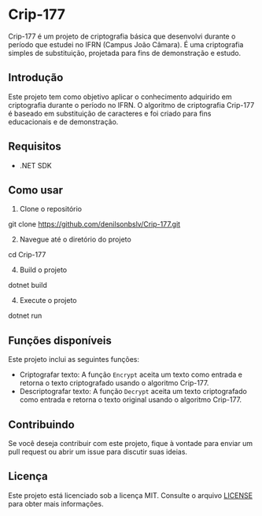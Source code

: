 # Crip-177

Crip-177 é um projeto de criptografia básica que desenvolvi durante o período que estudei no IFRN (Campus João Câmara). É uma criptografia simples de substituição, projetada para fins de demonstração e estudo.

## Introdução

Este projeto tem como objetivo aplicar o conhecimento adquirido em criptografia durante o período no IFRN. O algoritmo de criptografia Crip-177 é baseado em substituição de caracteres e foi criado para fins educacionais e de demonstração.

## Requisitos

- .NET SDK

## Como usar

1. Clone o repositório

git clone https://github.com/denilsonbslv/Crip-177.git

2. Navegue até o diretório do projeto

cd Crip-177

4. Build o projeto

dotnet build

4. Execute o projeto

dotnet run

## Funções disponíveis

Este projeto inclui as seguintes funções:

- Criptografar texto: A função `Encrypt` aceita um texto como entrada e retorna o texto criptografado usando o algoritmo Crip-177.
- Descriptografar texto: A função `Decrypt` aceita um texto criptografado como entrada e retorna o texto original usando o algoritmo Crip-177.

## Contribuindo

Se você deseja contribuir com este projeto, fique à vontade para enviar um pull request ou abrir um issue para discutir suas ideias.

## Licença

Este projeto está licenciado sob a licença MIT. Consulte o arquivo [LICENSE](LICENSE) para obter mais informações.

